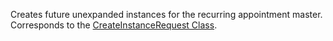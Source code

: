Creates future unexpanded instances for the recurring appointment master.  
Corresponds to the [CreateInstanceRequest Class](https://msdn.microsoft.com/library/microsoft.crm.sdk.messages.createinstancerequest.aspx).
